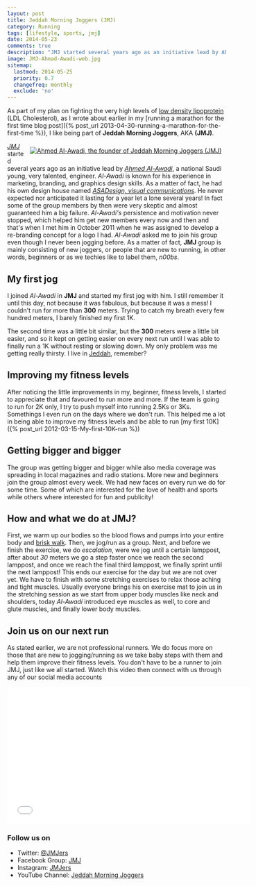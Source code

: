 ```yaml
---
layout: post
title: Jeddah Morning Joggers (JMJ)
category: Running
tags: [lifestyle, sports, jmj]
date: 2014-05-23
comments: true
description: "JMJ started several years ago as an initiative lead by Ahmed Al-Awadi, a national Saudi young, very talented, engineer. Al-Awadi is known for his experience in marketing, branding, and graphics design skills. As a matter of fact, he had his own design house named ASADesign, visual communications."
image: JMJ-Ahmad-Awadi-web.jpg
sitemap:
  lastmod: 2014-05-25
  priority: 0.7
  changefreq: monthly
  exclude: 'no'
---
```


As part of my plan on fighting the very high levels of [low density lipoprotein](http://en.wikipedia.org/wiki/Low-density_lipoprotein) (LDL Cholesterol), as I wrote about earlier in my [running a marathon for the first time blog post]({% post_url 2013-04-30-running-a-marathon-for-the-first-time %}), I like being part of **Jeddah Morning Joggers**, AKA **(JMJ)**.

<a href="{{ base.url }}/assets/Ahmad-al-awadi.jpg" style="display:block;float:right;text-align:center;margin:10px 10px;"><img src="{{ base.url }}/assets/Ahmad-al-awadi-web.jpg" title="Ahmed Al-Awadi, the founder of Jeddah Morning Joggers (JMJ)" /></a>

*[JMJ](https://www.facebook.com/groups/jmj.gr/)* started several years ago as an initiative lead by *[Ahmed Al-Awadi](http://instagram.com/ahmed_awadi)*, a national Saudi young, very talented, engineer. *Al-Awadi* is known for his experience in marketing, branding, and graphics design skills. As a matter of fact, he had his own design house named *[ASADesign, visual communications](http://asadesign.com.sa/)*. He never expected nor anticipated it lasting for a year let a lone several years! In fact some of the group members by then were very skeptic and almost guaranteed him a big failure. *Al-Awadi's* persistence and motivation never stopped, which helped him get new members every now and then and that's when I met him in October 2011 when he was assigned to develop a re-branding concept for a logo I had. *Al-Awadi* asked me to join his group even though I never been jogging before. As a matter of fact, **JMJ** group is mainly consisting of new joggers, or people that are new to running, in other words, beginners or as we techies like to label them, *n00bs*.

## My first jog
I joined *Al-Awadi* in **JMJ** and started my first jog with him. I still remember it until this day, not because it was fabulous, but because it was a mess! I couldn't run for more than **300** meters. Trying to catch my breath every few hundred meters, I barely finished my first 1K.

The second time was a little bit similar, but the **300** meters were a little bit easier, and so it kept on getting easier on every next run until I was able to finally run a 1K without resting or slowing down. My only problem was me getting really thirsty. I live in [Jeddah](http://en.wikipedia.org/wiki/Jeddah), remember?

## Improving my fitness levels
After noticing the little improvements in my, beginner, fitness levels, I started to appreciate that and favoured to run more and more. If the team is going to run for 2K only, I try to push myself into running 2.5Ks or 3Ks. Somethings I even run on the days where we don't run. This helped me a lot in being able to improve my fitness levels and be able to run [my first 10K]({% post_url 2012-03-15-My-first-10K-run %})

## Getting bigger and bigger
The group was getting bigger and bigger while also media coverage was spreading in local magazines and radio stations. More new and beginners join the group almost every week. We had new faces on every run we do for some time. Some of which are interested for the love of health and sports while others where interested for fun and publicity!

## How and what we do at JMJ?
First, we warm up our bodies so the blood flows and pumps into your entire body and [brisk walk](http://www.youtube.com/watch?v=YLZhIQwt6L8). Then, we jog/run as a group. Next, and before we finish the exercise, we do *escalation*, were we jog until a certain lamppost, after about *30* meters we go a step faster once we reach the second lamppost, and once we reach the final third lamppost, we finally sprint until the next lamppost! This ends our exercise for the day but we are not over yet. We have to finish with some stretching exercises to relax those aching and tight muscles. Usually everyone brings his on exercise mat to join us in the stretching session as we start from upper body muscles like neck and shoulders, today *Al-Awadi* introduced eye muscles as well, to core and glute muscles, and finally lower body muscles.

## Join us on our next run
As stated earlier, we are not professional runners. We do focus more on those that are new to jogging/running as we take baby steps with them and help them improve their fitness levels. You don't have to be a runner to join JMJ, just like we all started. Watch this video then connect with us through any of our social media accounts

<iframe width="560" height="315" src="//www.youtube.com/embed/JFloBSceRMc" frameborder="0" allowfullscreen></iframe>

### Follow us on
* Twitter: [@JMJers](https://twitter.com/jmjers)
* Facebook Group: [JMJ](https://www.facebook.com/groups/jmj.gr/)
* Instagram: [JMJers](http://instagram.com/jmjers)
* YouTube Channel: [Jeddah Morning Joggers](http://www.youtube.com/channel/UCfJKbQihqgATJ4F2dX-o5Rg)